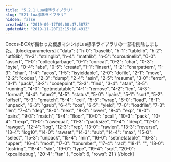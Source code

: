 ```yaml
---
title: "5.2.1 Lua標準ライブラリ"
slug: "521-lua標準ライブラリ"
hidden: false
createdAt: "2019-09-17T09:00:47.587Z"
updatedAt: "2019-11-20T12:15:10.491Z"
---
```

Cocos-BCXが備わった仮想マシンはLua標準ライブラリの一部を削除しました。
[block:parameters]
{
  "data": {
    "h-0": "baselib",
    "h-1": "tablelib",
    "h-2": "utf8lib",
    "h-3": "stringlib",
    "h-4": "mathlib",
    "h-5": "coroutinelib",
    "0-0": "assert",
    "1-0": "collectgarbage",
    "0-1": "concat",
    "0-2": "char",
    "0-3": "byte",
    "0-4": "abs",
    "0-5": "create",
    "1-1": "insert",
    "1-2": "charpattern",
    "1-3": "char",
    "1-4": "acos",
    "1-5": "isyieldable",
    "2-0": "dofile",
    "2-1": "move",
    "2-2": "codes",
    "2-3": "dump",
    "2-4": "asin",
    "2-5": "resume",
    "3-0": "error",
    "3-1": "pack",
    "3-2": "codepoint",
    "3-3": "find",
    "3-4": "atan",
    "3-5": "running",
    "4-0": "getmetatable",
    "4-1": "remove",
    "4-2": "len",
    "4-3": "format",
    "4-4": "atan2",
    "4-5": "status",
    "5-0": "ipairs",
    "5-1": "sort",
    "5-2": "offset",
    "5-3": "gmatch",
    "5-4": "ceil",
    "5-5": "wrap",
    "6-0": "load",
    "6-1": "unpack",
    "6-3": "gsub",
    "6-4": "cos",
    "6-5": "yield",
    "7-0": "loadfile",
    "7-3": "len",
    "7-4": "deg",
    "8-0": "next",
    "8-3": "lower",
    "8-4": "exp",
    "9-0": "pairs",
    "9-3": "match",
    "9-4": "floor",
    "10-0": "pcall",
    "10-3": "pack",
    "10-4": "frexp",
    "11-0": "rawequal",
    "11-3": "packsize",
    "11-4": "ldexp",
    "12-0": "rawget",
    "12-4": "log",
    "12-3": "rep",
    "13-0": "rawlen",
    "13-3": "reverse",
    "13-4": "log10",
    "14-0": "rawset",
    "14-3": "sub",
    "14-4": "max",
    "15-0": "select",
    "15-3": "unpack",
    "15-4": "min",
    "16-0": "setmetatable",
    "16-3": "upper",
    "16-4": "mod",
    "17-0": "tonumber",
    "17-4": "rad",
    "18-1": "",
    "18-0": "tostring",
    "18-4": "sin",
    "19-0": "type",
    "19-4": "sqrt",
    "20-0": "xpcalldebug",
    "20-4": "tan"
  },
  "cols": 6,
  "rows": 21
}
[/block]